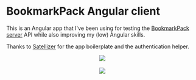 # BookmarkPack Angular client

This is an Angular app that I've been using for testing the [BookmarkPack server](https://github.com/mmazzarolo/bookmarkpack-server) API while also improving my (low) Angular skills.

Thanks to [Satellizer](https://github.com/sahat/satellizer/wiki) for the app boilerplate and the authentication helper.
<br />  

<p align="center">
  <img align="center" src="https://raw.githubusercontent.com/mmazzarolo/bookmarkpack-client-angular/master/extras/bookmarkpack-angular-login.png">  
  <br />  
  <br />  
  <img src="https://raw.githubusercontent.com/mmazzarolo/bookmarkpack-client-angular/master/extras/bookmarkpack-angular-bookmarks.png">
</p>
